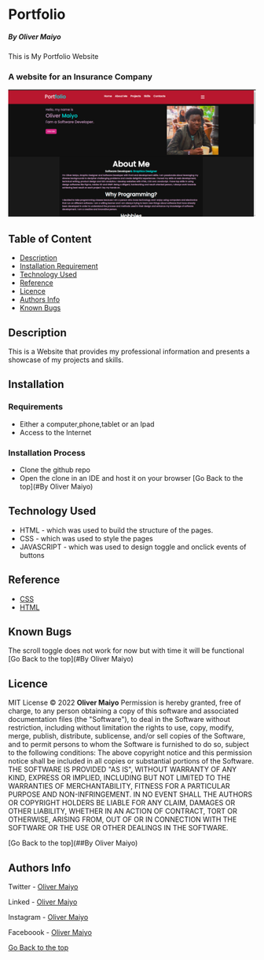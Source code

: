 # Portfolio
##### By Oliver Maiyo
This is My Portfolio Website
### A website for an Insurance Company
<img width="1440" alt="Landing page" src="https://github.com/Olliemint/Portfolio/blob/main/assets/landing.png">

## Table of Content
+ [Description](#description)
+ [Installation Requirement](#Requirements)
+ [Technology Used](#technology-used)
+ [Reference](#reference)
+ [Licence](#licence)
+ [Authors Info](#Authors-Info)
+ [Known Bugs](#Known-Bugs)

## Description
<p>This is a Website that provides my professional information and presents a showcase of my projects and skills.</p>

## Installation
### Requirements
* Either a computer,phone,tablet or an Ipad
* Access to the Internet

### Installation Process
* Clone the github repo
* Open the clone in an IDE and host it on your browser
[Go Back to the top](#By Oliver Maiyo)

## Technology Used
* HTML - which was used to build the structure of the pages.
* CSS - which was used to style the pages
* JAVASCRIPT - which was used to design toggle and onclick events of buttons

## Reference
* [CSS](https://developer.mozilla.org/en-US/docs/Web/CSS)
* [HTML](https://developer.mozilla.org/en-US/docs/Glossary/HTML)

## Known Bugs
The scroll toggle does not work for now but with time it will be functional
[Go Back to the top](#By Oliver Maiyo)


## Licence
MIT License
:copyright: 2022 **Oliver Maiyo**
Permission is hereby granted, free of charge, to any person obtaining a copy
of this software and associated documentation files (the "Software"), to deal
in the Software without restriction, including without limitation the rights
to use, copy, modify, merge, publish, distribute, sublicense, and/or sell
copies of the Software, and to permit persons to whom the Software is
furnished to do so, subject to the following conditions:
The above copyright notice and this permission notice shall be included in all
copies or substantial portions of the Software.
THE SOFTWARE IS PROVIDED "AS IS", WITHOUT WARRANTY OF ANY KIND, EXPRESS OR
IMPLIED, INCLUDING BUT NOT LIMITED TO THE WARRANTIES OF MERCHANTABILITY,
FITNESS FOR A PARTICULAR PURPOSE AND NON-INFRINGEMENT. IN NO EVENT SHALL THE
AUTHORS OR COPYRIGHT HOLDERS BE LIABLE FOR ANY CLAIM, DAMAGES OR OTHER
LIABILITY, WHETHER IN AN ACTION OF CONTRACT, TORT OR OTHERWISE, ARISING FROM,
OUT OF OR IN CONNECTION WITH THE SOFTWARE OR THE USE OR OTHER DEALINGS IN THE
SOFTWARE.


[Go Back to the top](##By Oliver Maiyo)


## Authors Info

Twitter - [Oliver Maiyo](https://twitter.com/Furymint)

Linked - [Oliver Maiyo](http://www.linkedin.com/in/oliver-maiyo-191943225)

Instagram - [Oliver Maiyo](https://www.instagram.com/oliver_koech_/)

Faceboook - [Oliver Maiyo](https://www.facebook.com/olibenie.koech)

[Go Back to the top](#Portfolio)
